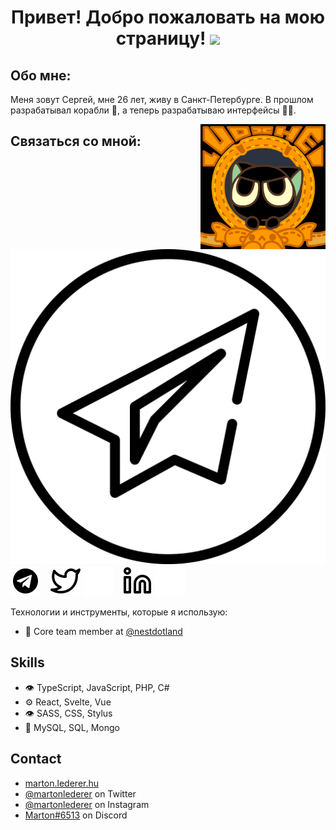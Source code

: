 <h1 align="center">Привет! Добро пожаловать на мою страницу! <img
src="https://github.com/blackcater/blackcater/raw/main/images/Hi.gif" height="32" /></h1>

## Обо мне:
Меня зовут Сергей, мне 26 лет, живу в Санкт-Петербурге. В прошлом разрабатывал корабли 🚢, а теперь разрабатываю интерфейсы 👨‍💻.

<a href="#"><img align="right" src="./img/banner.gif" width="200 " height="200" /></a>

## Связаться со мной:

[![website](./img/telegram-light.svg)](https://t.me/sergeyholi#gh-light-mode-only)
[![website](./img/telegram-dark.svg)](https://t.me/sergeyholi#gh-dark-mode-only)
&nbsp;&nbsp;
[![website](./img/twitter-light.svg)](https://twitter.com/codestackr#gh-light-mode-only)
[![website](./img/twitter-dark.svg)](https://twitter.com/codestackr#gh-dark-mode-only)
&nbsp;&nbsp;
[![website](./img/linkedin-light.svg)](https://linkedin.com/in/codeSTACKr#gh-light-mode-only)
[![website](./img/linkedin-dark.svg)](https://linkedin.com/in/codeSTACKr#gh-dark-mode-only)



Технологии и инструменты, которые я использую:

- 👥 Core team member at [@nestdotland](https://github.com/nestdotland)

## Skills
- 👁️ TypeScript, JavaScript, PHP, C#
- ⚙️ React, Svelte, Vue
- 👁️ SASS, CSS, Stylus
- 💽 MySQL, SQL, Mongo

## Contact
- [marton.lederer.hu](https://marton.lederer.hu)
- [@martonlederer](https://twitter.com/martonlederer) on Twitter
- [@martonlederer](https://twitter.com/instagram) on Instagram
- [Marton#6513](./) on Discord
